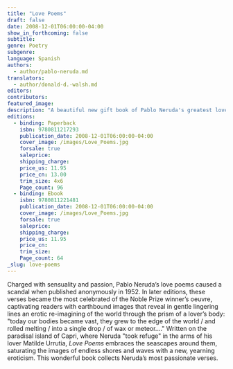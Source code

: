 ```yaml
---
title: "Love Poems"
draft: false
date: 2008-12-01T06:00:00-04:00
show_in_forthcoming: false
subtitle:
genre: Poetry
subgenre:
language: Spanish
authors:
  - author/pablo-neruda.md
translators:
  - author/donald-d.-walsh.md
editors:
contributors:
featured_image:
description: "A beautiful new gift book of Pablo Neruda's greatest love poems for all occasions "
editions:
  - binding: Paperback
    isbn: 9780811217293
    publication_date: 2008-12-01T06:00:00-04:00
    cover_image: /images/Love_Poems.jpg
    forsale: true
    saleprice:
    shipping_charge:
    price_us: 11.95
    price_cn: 13.00
    trim_size: 4x6
    Page_count: 96
  - binding: Ebook
    isbn: 9780811221481
    publication_date: 2008-12-01T06:00:00-04:00
    cover_image: /images/Love_Poems.jpg
    forsale: true
    saleprice:
    shipping_charge:
    price_us: 11.95
    price_cn:
    trim_size:
    Page_count: 64
_slug: love-poems
---
```


Charged with sensuality and passion, Pablo Neruda’s love poems caused a scandal when published anonymously in 1952. In later editions, these verses became the most celebrated of the Noble Prize winner’s oeuvre, captivating readers with earthbound images that reveal in gentle lingering lines an erotic re-imagining of the world through the prism of a lover’s body: "today our bodies became vast, they grew to the edge of the world / and rolled melting / into a single drop / of wax or meteor...." Written on the paradisal island of Capri, where Neruda "took refuge" in the arms of his lover Matilde Urrutia, _Love Poems_ embraces the seascapes around them, saturating the images of endless shores and waves with a new, yearning eroticism. This wonderful book collects Neruda’s most passionate verses.


